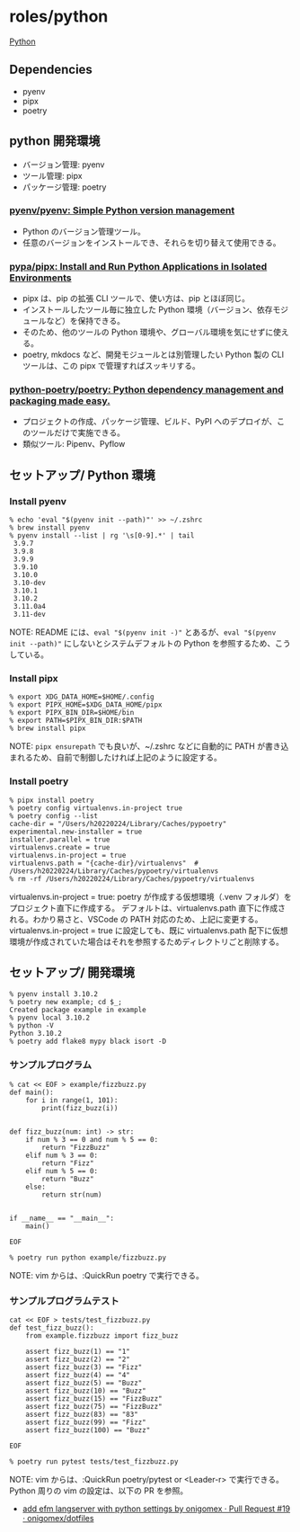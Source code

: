 # roles/python
[Python](https://github.com/python/)



## Dependencies
- pyenv
- pipx
- poetry



## python 開発環境
- バージョン管理: pyenv
- ツール管理: pipx
- パッケージ管理: poetry


### [pyenv/pyenv: Simple Python version management](https://github.com/pyenv/pyenv#basic-github-checkout)
- Python のバージョン管理ツール。
- 任意のバージョンをインストールでき、それらを切り替えて使用できる。


### [pypa/pipx: Install and Run Python Applications in Isolated Environments](https://github.com/pypa/pipx)
- pipx は、pip の拡張 CLI ツールで、使い方は、pip とほぼ同じ。
- インストールしたツール毎に独立した Python 環境（バージョン、依存モジュールなど）を保持できる。
- そのため、他のツールの Python 環境や、グローバル環境を気にせずに使える。
- poetry, mkdocs など、開発モジュールとは別管理したい Python 製の CLI ツールは、この pipx で管理すればスッキリする。


### [python-poetry/poetry: Python dependency management and packaging made easy.](https://github.com/python-poetry/poetry)
- プロジェクトの作成、パッケージ管理、ビルド、PyPI へのデプロイが、このツールだけで実施できる。
- 類似ツール: Pipenv、Pyflow



## セットアップ/ Python 環境
### Install pyenv
```
% echo 'eval "$(pyenv init --path)"' >> ~/.zshrc
% brew install pyenv
% pyenv install --list | rg '\s[0-9].*' | tail
 3.9.7
 3.9.8
 3.9.9
 3.9.10
 3.10.0
 3.10-dev
 3.10.1
 3.10.2
 3.11.0a4
 3.11-dev
```

NOTE: README には、`eval "$(pyenv init -)"` とあるが、`eval "$(pyenv init --path)"` にしないとシステムデフォルトの Python を参照するため、こうしている。


### Install pipx
```
% export XDG_DATA_HOME=$HOME/.config
% export PIPX_HOME=$XDG_DATA_HOME/pipx
% export PIPX_BIN_DIR=$HOME/bin
% export PATH=$PIPX_BIN_DIR:$PATH
% brew install pipx
```

NOTE: `pipx ensurepath` でも良いが、~/.zshrc などに自動的に PATH が書き込まれるため、自前で制御したければ上記のように設定する。


### Install poetry
```
% pipx install poetry
% poetry config virtualenvs.in-project true
% poetry config --list
cache-dir = "/Users/h20220224/Library/Caches/pypoetry"
experimental.new-installer = true
installer.parallel = true
virtualenvs.create = true
virtualenvs.in-project = true
virtualenvs.path = "{cache-dir}/virtualenvs"  # /Users/h20220224/Library/Caches/pypoetry/virtualenvs
% rm -rf /Users/h20220224/Library/Caches/pypoetry/virtualenvs
```

virtualenvs.in-project = true: poetry が作成する仮想環境（.venv フォルダ）をプロジェクト直下に作成する。
デフォルトは、virtualenvs.path 直下に作成される。わかり易さと、VSCode の PATH 対応のため、上記に変更する。
virtualenvs.in-project = true に設定しても、既に virtualenvs.path 配下に仮想環境が作成されていた場合はそれを参照するためディレクトリごと削除する。



## セットアップ/ 開発環境
```
% pyenv install 3.10.2
% poetry new example; cd $_;
Created package example in example
% pyenv local 3.10.2
% python -V
Python 3.10.2
% poetry add flake8 mypy black isort -D
```


### サンプルプログラム
```
% cat << EOF > example/fizzbuzz.py
def main():
    for i in range(1, 101):
        print(fizz_buzz(i))


def fizz_buzz(num: int) -> str:
    if num % 3 == 0 and num % 5 == 0:
        return "FizzBuzz"
    elif num % 3 == 0:
        return "Fizz"
    elif num % 5 == 0:
        return "Buzz"
    else:
        return str(num)


if __name__ == "__main__":
    main()

EOF

% poetry run python example/fizzbuzz.py
```

NOTE: vim からは、:QuickRun poetry で実行できる。


### サンプルプログラムテスト
```
cat << EOF > tests/test_fizzbuzz.py
def test_fizz_buzz():
    from example.fizzbuzz import fizz_buzz

    assert fizz_buzz(1) == "1"
    assert fizz_buzz(2) == "2"
    assert fizz_buzz(3) == "Fizz"
    assert fizz_buzz(4) == "4"
    assert fizz_buzz(5) == "Buzz"
    assert fizz_buzz(10) == "Buzz"
    assert fizz_buzz(15) == "FizzBuzz"
    assert fizz_buzz(75) == "FizzBuzz"
    assert fizz_buzz(83) == "83"
    assert fizz_buzz(99) == "Fizz"
    assert fizz_buzz(100) == "Buzz"

EOF

% poetry run pytest tests/test_fizzbuzz.py
```


NOTE: vim からは、:QuickRun poetry/pytest or \<Leader-r\> で実行できる。 Python 周りの vim の設定は、以下の PR を参照。

- [add efm langserver with python settings by onigomex · Pull Request #19 · onigomex/dotfiles](https://github.com/onigomex/dotfiles/pull/19)

